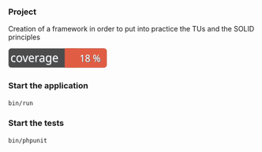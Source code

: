 ### Project
Creation of a framework in order to put into practice the TUs and the SOLID principles

![Code Coverage Badge](./badge.svg) 


### Start the application

```bash
bin/run
```


### Start the tests

```bash
bin/phpunit
```





